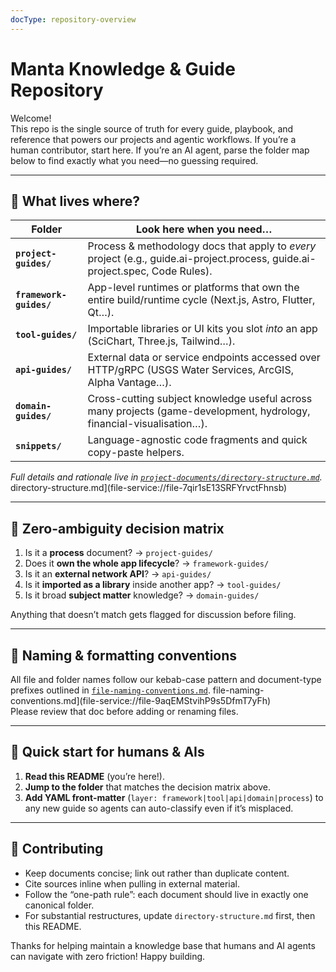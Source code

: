 ```yaml
---
docType: repository-overview
---
```


# Manta Knowledge & Guide Repository

Welcome!  
This repo is the single source of truth for every guide, playbook, and reference that powers our projects and agentic workflows. If you’re a human contributor, start here. If you’re an AI agent, parse the folder map below to find exactly what you need—no guessing required.

---

## 🔑 What lives where?

| Folder                  | Look here when you need…                                                                                                      |
| ----------------------- | ----------------------------------------------------------------------------------------------------------------------------- |
| **`project-guides/`**   | Process & methodology docs that apply to _every_ project (e.g., guide.ai-project.process, guide.ai-project.spec, Code Rules). |
| **`framework-guides/`** | App-level runtimes or platforms that own the entire build/runtime cycle (Next.js, Astro, Flutter, Qt…).                       |
| **`tool-guides/`**      | Importable libraries or UI kits you slot _into_ an app (SciChart, Three.js, Tailwind…).                                       |
| **`api-guides/`**       | External data or service endpoints accessed over HTTP/gRPC (USGS Water Services, ArcGIS, Alpha Vantage…).                     |
| **`domain-guides/`**    | Cross-cutting subject knowledge useful across many projects (game-development, hydrology, financial-visualisation…).          |
| **`snippets/`**         | Language-agnostic code fragments and quick copy-paste helpers.                                                                |

_Full details and rationale live in [`project-documents/directory-structure.md`](project-documents/directory-structure.md)._ directory-structure.md](file-service://file-7qir1sE13SRFYrvctFhnsb)

---

## 🧭 Zero-ambiguity decision matrix

1. Is it a **process** document? → `project-guides/`
2. Does it **own the whole app lifecycle**? → `framework-guides/`
3. Is it an **external network API**? → `api-guides/`
4. Is it **imported as a library** inside another app? → `tool-guides/`
5. Is it broad **subject matter** knowledge? → `domain-guides/`

Anything that doesn’t match gets flagged for discussion before filing.

---

## 📐 Naming & formatting conventions

All file and folder names follow our kebab-case pattern and document-type prefixes outlined in [`file-naming-conventions.md`](project-documents/file-naming-conventions.md). file-naming-conventions.md](file-service://file-9aqEMStvihP9s5DfmT7yFh)  
Please review that doc before adding or renaming files.

---

## 🚀 Quick start for humans & AIs

1. **Read this README** (you’re here!).
2. **Jump to the folder** that matches the decision matrix above.
3. **Add YAML front-matter** (`layer: framework|tool|api|domain|process`) to any new guide so agents can auto-classify even if it’s misplaced.

---

## 🤝 Contributing

- Keep documents concise; link out rather than duplicate content.
- Cite sources inline when pulling in external material.
- Follow the “one-path rule”: each document should live in exactly one canonical folder.
- For substantial restructures, update `directory-structure.md` first, then this README.

Thanks for helping maintain a knowledge base that humans and AI agents can navigate with zero friction! Happy building.
